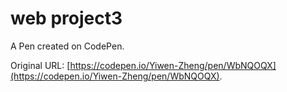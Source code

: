 # web project3

A Pen created on CodePen.

Original URL: [https://codepen.io/Yiwen-Zheng/pen/WbNQOQX](https://codepen.io/Yiwen-Zheng/pen/WbNQOQX).

